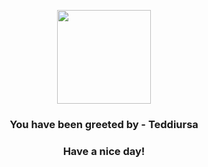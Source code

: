 <p align="center">
            <img src="https://raw.githubusercontent.com/PokeAPI/sprites/master/sprites/pokemon/216.png" width="150" height="150">
          </p>
          <h3 align="center">You have been greeted by - <b>Teddiursa</b></h3>
          <h3 align="center">Have a nice day!</h3>
        